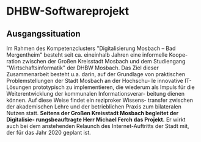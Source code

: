 # DHBW-Softwareprojekt

## **Ausgangssituation**
Im Rahmen des Kompetenzclusters "Digitalisierung Mosbach – Bad Mergentheim" besteht seit ca. eineinhalb Jahren eine informelle Koope- ration zwischen der Großen Kreisstadt Mosbach und dem Studiengang "Wirtschaftsinformatik" der DHBW Mosbach.
Das Ziel dieser Zusammenarbeit besteht u.a. darin, auf der Grundlage von praktischen Problemstellungen der Stadt Mosbach an der Hochschu- le innovative IT-Lösungen prototypisch zu implementieren, die wiederum als Impuls für die Weiterentwicklung der kommunalen Informationsverar- beitung dienen können. Auf diese Weise findet ein reziproker Wissens- transfer zwischen der akademischen Lehre und der betrieblichen Praxis zum bilateralen Nutzen statt.
**Seitens der Großen Kreisstadt Mosbach begleitet der Digitalisie- rungsbeauftragte Herr Michael Ferch das Projekt.** Er wirkt auch bei dem anstehenden Relaunch des Internet-Auftritts der Stadt mit, der für das Jahr 2020 geplant ist.

